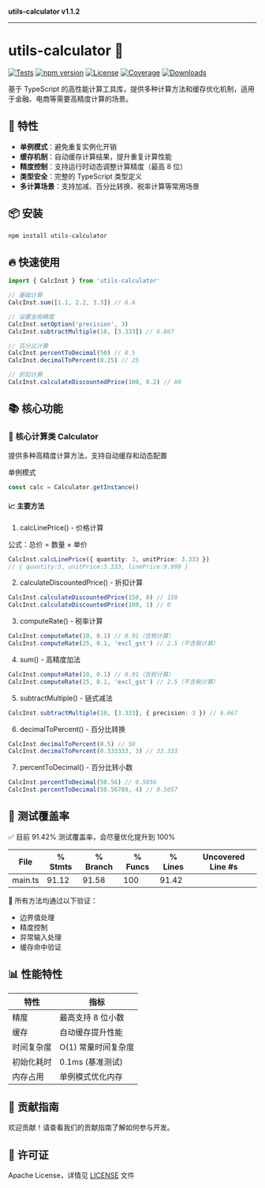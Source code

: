 **utils-calculator v1.1.2**

***

<!-- TSDOC_START -->

# utils-calculator 🧮

[![Tests](https://img.shields.io/badge/tests-100%25-green)](https://github.com/Fridolph/utils-calculator)
[![npm version](https://img.shields.io/npm/v/utils-calculator)](https://www.npmjs.com/package/utils-calculator)
[![License](https://img.shields.io/npm/l/utils-calculator)](https://github.com/Fridolph/utils-calculator/blob/main/LICENSE)
[![Coverage](https://img.shields.io/badge/coverage-100%25-green)](https://github.com/Fridolph/utils-calculator)
[![Downloads](https://img.shields.io/npm/dm/utils-calculator)](https://www.npmjs.com/package/utils-calculator)

基于 TypeScript 的高性能计算工具库，提供多种计算方法和缓存优化机制，适用于金融、电商等需要高精度计算的场景。

## 🌟 特性

- **单例模式**：避免重复实例化开销
- **缓存机制**：自动缓存计算结果，提升重复计算性能
- **精度控制**：支持运行时动态调整计算精度（最高 8 位）
- **类型安全**：完整的 TypeScript 类型定义
- **多计算场景**：支持加减、百分比转换、税率计算等常用场景

## 📦 安装

```bash
npm install utils-calculator
```

## 🔥 快速使用

```ts
import { CalcInst } from 'utils-calculator'

// 基础计算
CalcInst.sum([1.1, 2.2, 3.3]) // 6.6

// 设置全局精度
CalcInst.setOption('precision', 3)
CalcInst.subtractMultiple(10, [3.333]) // 6.667

// 百分比计算
CalcInst.percentToDecimal(50) // 0.5
CalcInst.decimalToPercent(0.25) // 25

// 折扣计算
CalcInst.calculateDiscountedPrice(100, 0.2) // 80
```

## 📚 核心功能

### 🧮 核心计算类 Calculator

提供多种高精度计算方法，支持自动缓存和动态配置

单例模式

```ts
const calc = Calculator.getInstance()
```

#### 📈 主要方法

1. calcLinePrice() - 价格计算

公式：总价 = 数量 × 单价

```ts
CalcInst.calcLinePrice({ quantity: 3, unitPrice: 3.333 })
// { quantity:3, unitPrice:3.333, linePrice:9.999 }
```

2. calculateDiscountedPrice() - 折扣计算

```ts
CalcInst.calculateDiscountedPrice(150, 0) // 150
CalcInst.calculateDiscountedPrice(100, 1) // 0
```

3. computeRate() - 税率计算

```ts
CalcInst.computeRate(10, 0.1) // 0.91（含税计算）
CalcInst.computeRate(25, 0.1, 'excl_gst') // 2.5（不含税计算）
```

4. sum() - 高精度加法

```ts
CalcInst.computeRate(10, 0.1) // 0.91（含税计算）
CalcInst.computeRate(25, 0.1, 'excl_gst') // 2.5（不含税计算）
```

5. subtractMultiple() - 链式减法

```ts
CalcInst.subtractMultiple(10, [3.333], { precision: 3 }) // 6.667
```

6. decimalToPercent() - 百分比转换

```ts
CalcInst.decimalToPercent(0.5) // 50
CalcInst.decimalToPercent(0.333333, 3) // 33.333
```

7. percentToDecimal() - 百分比转小数

```ts
CalcInst.percentToDecimal(50.56) // 0.5056
CalcInst.percentToDecimal(50.56789, 4) // 0.5057
```

## 🧪 测试覆盖率

✅ 目前 91.42% 测试覆盖率，会尽量优化提升到 100%

| File    | % Stmts | % Branch | % Funcs | % Lines | Uncovered Line #s |
| ------- | ------- | -------- | ------- | ------- | ----------------- |
| main.ts | 91.12   | 91.58    | 100     | 91.42   |

💯 所有方法均通过以下验证：

- 边界值处理
- 精度控制
- 异常输入处理
- 缓存命中验证

## 📊 性能特性

| 特性       | 指标                |
| ---------- | ------------------- |
| 精度       | 最高支持 8 位小数   |
| 缓存       | 自动缓存提升性能    |
| 时间复杂度 | O(1) 常量时间复杂度 |
| 初始化耗时 | 0.1ms (基准测试)    |
| 内存占用   | 单例模式优化内存    |

<!-- TSDOC_END -->

## 🤝 贡献指南

欢迎贡献！请查看我们的贡献指南了解如何参与开发。

## 📄 许可证

Apache License，详情见 [LICENSE](_media/LICENSE) 文件
